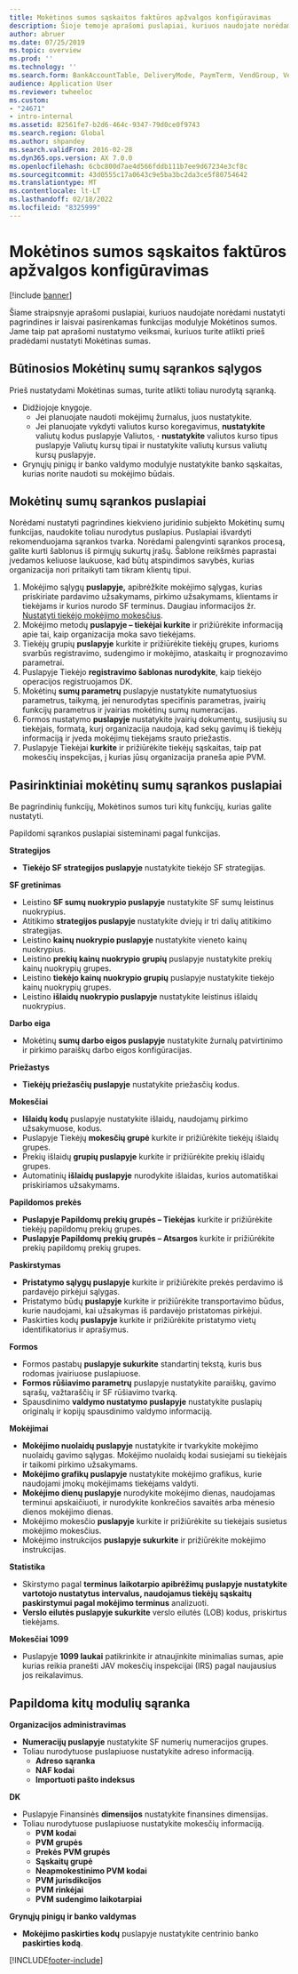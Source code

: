 ```yaml
---
title: Mokėtinos sumos sąskaitos faktūros apžvalgos konfigūravimas
description: Šioje temoje aprašomi puslapiai, kuriuos naudojate norėdami nustatyti pagrindines ir pasirinktines mokėtinų sumų funkcijas. Jame taip pat aprašomi nustatymo veiksmai, kuriuos turite atlikti prieš pradėdami nustatyti Mokėtinas sumas.
author: abruer
ms.date: 07/25/2019
ms.topic: overview
ms.prod: ''
ms.technology: ''
ms.search.form: BankAccountTable, DeliveryMode, PaymTerm, VendGroup, VendParameters, VendPaymMode, VendTable, DeliveryReason, DeliveryTerms, DestinationCode
audience: Application User
ms.reviewer: twheeloc
ms.custom:
- "24671"
- intro-internal
ms.assetid: 82561fe7-b2d6-464c-9347-79d0ce0f9743
ms.search.region: Global
ms.author: shpandey
ms.search.validFrom: 2016-02-28
ms.dyn365.ops.version: AX 7.0.0
ms.openlocfilehash: 6cbc800d7ae4d566fddb111b7ee9d67234e3cf8c
ms.sourcegitcommit: 43d0555c17a0643c9e5ba3bc2da3ce5f80754642
ms.translationtype: MT
ms.contentlocale: lt-LT
ms.lasthandoff: 02/18/2022
ms.locfileid: "8325999"
---
```

# <a name="configure-accounts-payable-overview"></a>Mokėtinos sumos sąskaitos faktūros apžvalgos konfigūravimas

[!include [banner](../includes/banner.md)]

Šiame straipsnyje aprašomi puslapiai, kuriuos naudojate norėdami nustatyti pagrindines ir laisvai pasirenkamas funkcijas modulyje Mokėtinos sumos. Jame taip pat aprašomi nustatymo veiksmai, kuriuos turite atlikti prieš pradėdami nustatyti Mokėtinas sumas.

## <a name="prerequisites-for-accounts-payable-setup"></a>Būtinosios Mokėtinų sumų sąrankos sąlygos

Prieš nustatydami Mokėtinas sumas, turite atlikti toliau nurodytą sąranką.

-   Didžiojoje knygoje.
    -   Jei planuojate naudoti mokėjimų žurnalus, juos nustatykite.
    -   Jei planuojate vykdyti valiutos kurso koregavimus, **nustatykite** valiutų kodus puslapyje Valiutos, **·** **nustatykite** valiutos kurso tipus puslapyje Valiutų kursų tipai ir nustatykite valiutų kursus valiutų kursų puslapyje.
-   Grynųjų pinigų ir banko valdymo modulyje nustatykite banko sąskaitas, kurias norite naudoti su mokėjimo būdais.

## <a name="setup-pages-for-accounts-payable"></a>Mokėtinų sumų sąrankos puslapiai

Norėdami nustatyti pagrindines kiekvieno juridinio subjekto Mokėtinų sumų funkcijas, naudokite toliau nurodytus puslapius. Puslapiai išvardyti rekomenduojama sąrankos tvarka. Norėdami palengvinti sąrankos procesą, galite kurti šablonus iš pirmųjų sukurtų įrašų. Šablone reikšmės paprastai įvedamos keliuose laukuose, kad būtų atspindimos savybės, kurias organizacija nori pritaikyti tam tikram klientų tipui.
1.  Mokėjimo sąlygų **puslapyje,** apibrėžkite mokėjimo sąlygas, kurias priskiriate pardavimo užsakymams, pirkimo užsakymams, klientams ir tiekėjams ir kurios nurodo SF terminus. Daugiau informacijos žr. [Nustatyti tiekėjo mokėjimo mokesčius](tasks/define-vendor-payment-fees.md).
2.  Mokėjimo metodų **puslapyje – tiekėjai kurkite** ir prižiūrėkite informaciją apie tai, kaip organizacija moka savo tiekėjams.
3.  Tiekėjų grupių **puslapyje** kurkite ir prižiūrėkite tiekėjų grupes, kurioms svarbūs registravimo, sudengimo ir mokėjimo, ataskaitų ir prognozavimo parametrai.
4.  Puslapyje Tiekėjo **registravimo šablonas nurodykite**, kaip tiekėjo operacijos registruojamos DK.
5.  Mokėtinų **sumų parametrų** puslapyje nustatykite numatytuosius parametrus, taikymą, jei nenurodytas specifinis parametras, įvairių funkcijų parametrus ir įvairias mokėtinų sumų numeracijas.
6.  Formos nustatymo **puslapyje** nustatykite įvairių dokumentų, susijusių su tiekėjais, formatą, kurį organizacija naudoja, kad sekų gavimų iš tiekėjų informaciją ir įveda mokėjimų tiekėjams srauto priežastis.
7.  Puslapyje Tiekėjai **kurkite** ir prižiūrėkite tiekėjų sąskaitas, taip pat mokesčių inspekcijas, į kurias jūsų organizacija praneša apie PVM.

## <a name="optional-setup-pages-for-accounts-payable"></a>Pasirinktiniai mokėtinų sumų sąrankos puslapiai
Be pagrindinių funkcijų, Mokėtinos sumos turi kitų funkcijų, kurias galite nustatyti.

Papildomi sąrankos puslapiai sisteminami pagal funkcijas.

**Strategijos**
-   **Tiekėjo SF strategijos puslapyje** nustatykite tiekėjo SF strategijas.

**SF gretinimas**

-   Leistino **SF sumų nuokrypio puslapyje** nustatykite SF sumų leistinus nuokrypius.
-   Atitikimo **strategijos puslapyje** nustatykite dviejų ir tri dalių atitikimo strategijas.
-   Leistino **kainų nuokrypio puslapyje** nustatykite vieneto kainų nuokrypius.
-   Leistino **prekių kainų nuokrypio grupių** puslapyje nustatykite prekių kainų nuokrypių grupes.
-   Leistino **tiekėjo kainų nuokrypio grupių** puslapyje nustatykite tiekėjo kainų nuokrypių grupes.
-   Leistino **išlaidų nuokrypio puslapyje** nustatykite leistinus išlaidų nuokrypius.

**Darbo eiga**

-   Mokėtinų **sumų darbo eigos puslapyje** nustatykite žurnalų patvirtinimo ir pirkimo paraiškų darbo eigos konfigūracijas.

**Priežastys**

-   **Tiekėjų priežasčių puslapyje** nustatykite priežasčių kodus.

**Mokesčiai**

-   **Išlaidų kodų** puslapyje nustatykite išlaidų, naudojamų pirkimo užsakymuose, kodus.
-   Puslapyje Tiekėjų **mokesčių grupė** kurkite ir prižiūrėkite tiekėjų išlaidų grupes.
-   Prekių išlaidų **grupių puslapyje** kurkite ir prižiūrėkite prekių išlaidų grupes.
-   Automatinių **išlaidų puslapyje** nurodykite išlaidas, kurios automatiškai priskiriamos užsakymams.

**Papildomos prekės**

-   **Puslapyje Papildomų prekių grupės – Tiekėjas** kurkite ir prižiūrėkite tiekėjų papildomų prekių grupes.
-   **Puslapyje Papildomų prekių grupės – Atsargos** kurkite ir prižiūrėkite prekių papildomų prekių grupes.

**Paskirstymas**

-   **Pristatymo sąlygų puslapyje** kurkite ir prižiūrėkite prekės perdavimo iš pardavėjo pirkėjui sąlygas.
-   Pristatymo būdų **puslapyje** kurkite ir prižiūrėkite transportavimo būdus, kurie naudojami, kai užsakymas iš pardavėjo pristatomas pirkėjui.
-   Paskirties kodų **puslapyje** kurkite ir prižiūrėkite pristatymo vietų identifikatorius ir aprašymus.

**Formos**

-   Formos pastabų **puslapyje sukurkite** standartinį tekstą, kuris bus rodomas įvairiuose puslapiuose.
-   **Formos rūšiavimo parametrų** puslapyje nustatykite paraiškų, gavimo sąrašų, važtaraščių ir SF rūšiavimo tvarką.
-   Spausdinimo **valdymo nustatymo puslapyje** nustatykite puslapių originalų ir kopijų spausdinimo valdymo informaciją.

**Mokėjimai**

-   **Mokėjimo nuolaidų puslapyje** nustatykite ir tvarkykite mokėjimo nuolaidų gavimo sąlygas. Mokėjimo nuolaidų kodai susiejami su tiekėjais ir taikomi pirkimo užsakymams.
-   **Mokėjimo grafikų puslapyje** nustatykite mokėjimo grafikus, kurie naudojami įmokų mokėjimams tiekėjams valdyti.
-   **Mokėjimo dienų puslapyje** nurodykite mokėjimo dienas, naudojamas terminui apskaičiuoti, ir nurodykite konkrečios savaitės arba mėnesio dienos mokėjimo dienas.
-   Mokėjimo mokesčio **puslapyje** kurkite ir prižiūrėkite su tiekėjais susietus mokėjimo mokesčius.
-   Mokėjimo instrukcijos **puslapyje sukurkite** ir prižiūrėkite mokėjimo instrukcijas.

**Statistika**

-   Skirstymo pagal **terminus laikotarpio apibrėžimų puslapyje nustatykite vartotojo nustatytus intervalus, naudojamus tiekėjų sąskaitų paskirstymui pagal mokėjimo terminus** analizuoti.
-   **Verslo eilutės puslapyje sukurkite** verslo eilutės (LOB) kodus, priskirtus tiekėjams.

**Mokesčiai 1099**

-   Puslapyje **1099 laukai** patikrinkite ir atnaujinkite minimalias sumas, apie kurias reikia pranešti JAV mokesčių inspekcijai (IRS) pagal naujausius jos reikalavimus.

## <a name="optional-setup-for-other-modules"></a>**Papildoma kitų modulių sąranka**
**Organizacijos administravimas**

-   **Numeracijų puslapyje** nustatykite SF numerių numeracijos grupes.
-   Toliau nurodytuose puslapiuose nustatykite adreso informaciją.
    -   **Adreso sąranka**
    -   **NAF kodai**
    -   **Importuoti pašto indeksus**

**DK**

-   Puslapyje Finansinės **dimensijos** nustatykite finansines dimensijas.
-   Toliau nurodytuose puslapiuose nustatykite mokesčių informaciją.
    -   **PVM kodai**
    -   **PVM grupės**
    -   **Prekės PVM grupės**
    -   **Sąskaitų grupė**
    -   **Neapmokestinimo PVM kodai**
    -   **PVM jurisdikcijos**
    -   **PVM rinkėjai**
    -   **PVM sudengimo laikotarpiai**

**Grynųjų pinigų ir banko valdymas**

-   **Mokėjimo paskirties kodų** puslapyje nustatykite centrinio banko **paskirties kodą**.



[!INCLUDE[footer-include](../../includes/footer-banner.md)]
